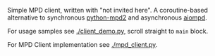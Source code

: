 Simple MPD client, written with "not invited here". A coroutine-based alternative to synchronous [python-mpd2](https://github.com/Mic92/python-mpd2) and asynchronous [aiompd](https://github.com/zzzsochi/aiompd).

For usage samples see [./client_demo.py](./client_demo.py), scroll straight to `main` block.

For MPD Client implementation see [./mpd_client.py](./mpd_client.py).
